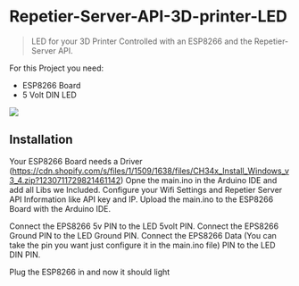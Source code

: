 # Repetier-Server-API-3D-printer-LED
> LED for your 3D Printer Controlled with an ESP8266 and the Repetier-Server API.

For this Project you need: 

* ESP8266 Board
* 5 Volt DIN LED

![](header.png)

## Installation
Your ESP8266 Board needs a Driver (https://cdn.shopify.com/s/files/1/1509/1638/files/CH34x_Install_Windows_v3_4.zip?1230711729821461142)
Opne the main.ino in the Arduino IDE and add all Libs we Included.
Configure your Wifi Settings and Repetier Server API Information like API key and IP.
Upload the main.ino to the ESP8266 Board with the Arduino IDE.

Connect the EPS8266 5v PIN to the LED 5volt PIN.
Connect the EPS8266 Ground PIN to the LED Ground PIN.
Connect the EPS8266 Data (You can take the pin you want just configure it in the main.ino file) PIN to the LED DIN PIN.

Plug the ESP8266 in and now it should light

